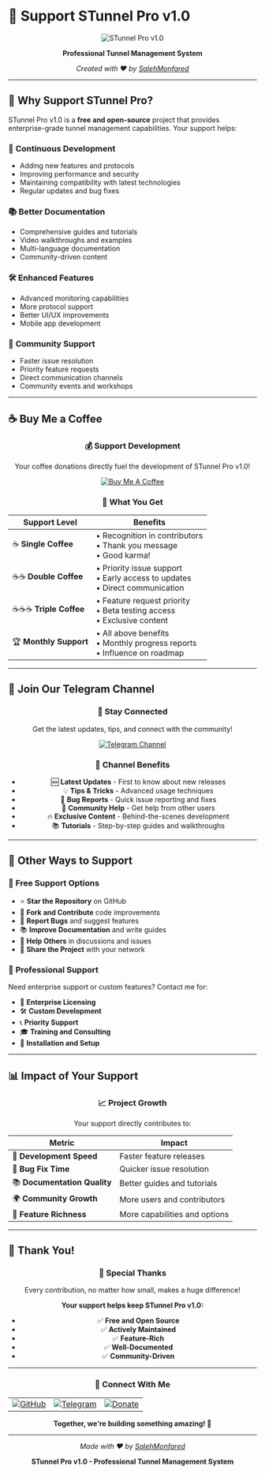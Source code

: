 # 💖 Support STunnel Pro v1.0

<div align="center">

![STunnel Pro v1.0](https://img.shields.io/badge/STunnel_Pro-v1.0-blue?style=for-the-badge&logo=data:image/svg+xml;base64,PHN2ZyB3aWR0aD0iMjQiIGhlaWdodD0iMjQiIHZpZXdCb3g9IjAgMCAyNCAyNCIgZmlsbD0ibm9uZSIgeG1sbnM9Imh0dHA6Ly93d3cudzMub3JnLzIwMDAvc3ZnIj4KPHBhdGggZD0iTTEyIDJMMTMuMDkgOC4yNkwyMCA5TDEzLjA5IDE1Ljc0TDEyIDIyTDEwLjkxIDE1Ljc0TDQgOUwxMC45MSA4LjI2TDEyIDJaIiBmaWxsPSJ3aGl0ZSIvPgo8L3N2Zz4K)

**Professional Tunnel Management System**

*Created with ❤️ by [SalehMonfared](https://github.com/SalehMonfared)*

</div>

---

## 🌟 **Why Support STunnel Pro?**

STunnel Pro v1.0 is a **free and open-source** project that provides enterprise-grade tunnel management capabilities. Your support helps:

### 🚀 **Continuous Development**
- Adding new features and protocols
- Improving performance and security
- Maintaining compatibility with latest technologies
- Regular updates and bug fixes

### 📚 **Better Documentation**
- Comprehensive guides and tutorials
- Video walkthroughs and examples
- Multi-language documentation
- Community-driven content

### 🛠️ **Enhanced Features**
- Advanced monitoring capabilities
- More protocol support
- Better UI/UX improvements
- Mobile app development

### 🤝 **Community Support**
- Faster issue resolution
- Priority feature requests
- Direct communication channels
- Community events and workshops

---

## ☕ **Buy Me a Coffee**

<div align="center">

### 💰 **Support Development**

Your coffee donations directly fuel the development of STunnel Pro v1.0!

<a href="https://coffeebede.com/SalehMonfared" target="_blank">
  <img src="https://img.shields.io/badge/☕_Buy_Me_A_Coffee-Support_Now-orange?style=for-the-badge&logo=buy-me-a-coffee&logoColor=white" alt="Buy Me A Coffee" />
</a>

### 🎁 **What You Get**

| Support Level | Benefits |
|---------------|----------|
| ☕ **Single Coffee** | • Recognition in contributors<br>• Thank you message<br>• Good karma! |
| ☕☕ **Double Coffee** | • Priority issue support<br>• Early access to updates<br>• Direct communication |
| ☕☕☕ **Triple Coffee** | • Feature request priority<br>• Beta testing access<br>• Exclusive content |
| 🏆 **Monthly Support** | • All above benefits<br>• Monthly progress reports<br>• Influence on roadmap |

</div>

---

## 📱 **Join Our Telegram Channel**

<div align="center">

### 🔔 **Stay Connected**

Get the latest updates, tips, and connect with the community!

<a href="https://t.me/TheSalehMonfared" target="_blank">
  <img src="https://img.shields.io/badge/📱_Telegram_Channel-Join_Now-blue?style=for-the-badge&logo=telegram&logoColor=white" alt="Telegram Channel" />
</a>

### 📢 **Channel Benefits**

- 🆕 **Latest Updates** - First to know about new releases
- 💡 **Tips & Tricks** - Advanced usage techniques
- 🐛 **Bug Reports** - Quick issue reporting and fixes
- 🤝 **Community Help** - Get help from other users
- 🔥 **Exclusive Content** - Behind-the-scenes development
- 📚 **Tutorials** - Step-by-step guides and walkthroughs

</div>

---

## 🤝 **Other Ways to Support**

### 🌟 **Free Support Options**

- ⭐ **Star the Repository** on GitHub
- 🍴 **Fork and Contribute** code improvements
- 📝 **Report Bugs** and suggest features
- 📚 **Improve Documentation** and write guides
- 💬 **Help Others** in discussions and issues
- 📢 **Share the Project** with your network

### 💼 **Professional Support**

Need enterprise support or custom features? Contact me for:

- 🏢 **Enterprise Licensing**
- 🛠️ **Custom Development**
- 📞 **Priority Support**
- 🎓 **Training and Consulting**
- 🔧 **Installation and Setup**

---

## 📊 **Impact of Your Support**

<div align="center">

### 📈 **Project Growth**

Your support directly contributes to:

| Metric | Impact |
|--------|--------|
| 🚀 **Development Speed** | Faster feature releases |
| 🐛 **Bug Fix Time** | Quicker issue resolution |
| 📚 **Documentation Quality** | Better guides and tutorials |
| 🌍 **Community Growth** | More users and contributors |
| 🔧 **Feature Richness** | More capabilities and options |

</div>

---

## 💝 **Thank You!**

<div align="center">

### 🙏 **Special Thanks**

Every contribution, no matter how small, makes a huge difference!

**Your support helps keep STunnel Pro v1.0:**
- ✅ **Free and Open Source**
- ✅ **Actively Maintained**
- ✅ **Feature-Rich**
- ✅ **Well-Documented**
- ✅ **Community-Driven**

---

### 🌟 **Connect With Me**

<table align="center">
<tr>
<td align="center">
<a href="https://github.com/SalehMonfared">
<img src="https://img.shields.io/badge/GitHub-Follow-black?style=for-the-badge&logo=github&logoColor=white" alt="GitHub" />
</a>
</td>
<td align="center">
<a href="https://t.me/TheSalehMonfared">
<img src="https://img.shields.io/badge/Telegram-Channel-blue?style=for-the-badge&logo=telegram&logoColor=white" alt="Telegram" />
</a>
</td>
<td align="center">
<a href="https://coffeebede.com/SalehMonfared">
<img src="https://img.shields.io/badge/Coffee-Donate-orange?style=for-the-badge&logo=buy-me-a-coffee&logoColor=white" alt="Donate" />
</a>
</td>
</tr>
</table>

**Together, we're building something amazing! 🚀**

</div>

---

<div align="center">

*Made with ❤️ by [SalehMonfared](https://github.com/SalehMonfared)*

**STunnel Pro v1.0 - Professional Tunnel Management System**

</div>

